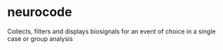 # neurocode
Collects, filters and displays biosignals for an event of choice in a single case or group analysis 
